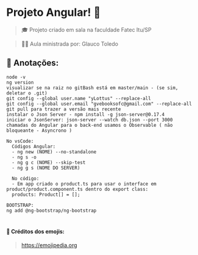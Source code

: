 # Projeto Angular! 🌟

> 🎓 Projeto criado em sala na faculdade Fatec Itu/SP

> 👨‍🏫 Aula ministrada por: Glauco Toledo

## 📝 Anotações:
    node -v
    ng version
    visualizar se na raiz no gitBash está em master/main - (se sim, deletar o .git)
    git config --global user.name "yLottus" --replace-all
    git config --global user.email "gvebooksofc@gmail.com" --replace-all
    git pull para trazer a versão mais recente
    instalar o Json Server - npm install -g json-server@0.17.4
    iniciar o JsonServer: json-server --watch db.json --port 3000
    chamadas do Angular para o back-end usamos o Observable ( não bloqueante - Asyncrono )

    No vsCode:
      Códigos Angular:
      - ng new (NOME) --no-standalone
      - ng s -o
      - ng g c (NOME) --skip-test
      - ng g s (NOME DO SERVER)

      No código:
      - Em app criado o product.ts para usar o interface em product/product.component.ts dentro do export class:
      products: Product[] = [];

    BOOTSTRAP:
    ng add @ng-bootstrap/ng-bootstrap

#

#### 🎉 Créditos dos emojis:
> <a href="https://emojipedia.org" target="_blank">https://emojipedia.org</a>
